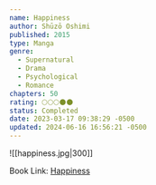 ```yaml
---
name: Happiness
author: Shūzō Oshimi
published: 2015
type: Manga
genre:
  - Supernatural
  - Drama
  - Psychological
  - Romance
chapters: 50
rating: 🌕🌕🌕🌑🌑
status: Completed
date: 2023-03-17 09:38:29 -0500
updated: 2024-06-16 16:56:21 -0500
---
```


![[happiness.jpg|300]]

Book Link: [Happiness](https://myanimelist.net/manga/85173/Happiness)
